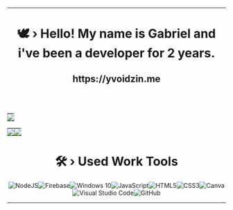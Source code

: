 <div align="center">

------------------------------------------------------------------

 <h1 align="center">🕊️ › Hello! My name is Gabriel and i've been a developer for 2 years.</h1>
   <h2 align="center">https://yvoidzin.me</h2>
 <br><br>
    <table>
      <td style="padding: 0; width=50%">
       <img src="https://discord.c99.nl/widget/theme-4/508640203255054360.png" />
      </td>
 </table>
    <table>
      <td style="padding: 0; width=50%">
       <img src="https://github-readme-stats.vercel.app/api/?username=eoyVoidzin&show_icons=true&bg_color=24273a&text_color=cad3f5&icon_color=c6a0f6&title_color=8bd5ca&count_private=true&hide_border=true&hide_title=true" />
      </td>
      <td style="padding: 0; width=50%">
        <img src="https://github-readme-stats.vercel.app/api/top-langs/?username=eoyVoidzin&show_icons=true&bg_color=24273a&text_color=cad3f5&icon_color=c6a0f6&title_color=8bd5ca&count_private=true&hide_border=true&hide_title=true" />
      </td>
     </tr>
 </table>
  <h1 align="center">🛠️ › Used Work Tools</h1>
  <img alt="NodeJS" src="https://img.shields.io/badge/node.js-%2343853D.svg?style=for-the-badge&logo=node-dot-js&logoColor=white"/><img alt="Firebase" src="https://img.shields.io/badge/firebase-%23039BE5.svg?style=for-the-badge&logo=firebase"/><img alt="Windows 10" src="https://img.shields.io/badge/Windows-0078D6?style=for-the-badge&logo=windows&logoColor=white" /><img alt="JavaScript" src="https://img.shields.io/badge/javascript-%23323330.svg?style=for-the-badge&logo=javascript&logoColor=%23F7DF1E"/><img alt="HTML5" src="https://img.shields.io/badge/html5-%23E34F26.svg?style=for-the-badge&logo=html5&logoColor=white"/><img alt="CSS3" src="https://img.shields.io/badge/css3-%231572B6.svg?style=for-the-badge&logo=css3&logoColor=white"/><img alt="Canva" src="https://img.shields.io/badge/Canva-%2300C4CC.svg?style=for-the-badge&logo=Canva&logoColor=white"/><img alt="Visual Studio Code" src="https://img.shields.io/badge/VisualStudioCode-0078d7.svg?style=for-the-badge&logo=visual-studio-code&logoColor=white"/><img alt="GitHub" src="https://img.shields.io/badge/github-%23121011.svg?style=for-the-badge&logo=github&logoColor=white"/>
  
  ------------------------------------------------------------------
  
</div>
